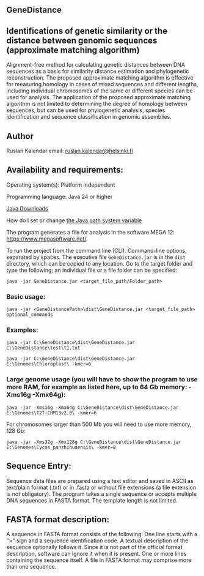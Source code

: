## GeneDistance
## Identifications of genetic similarity or the distance between genomic sequences (approximate matching algorithm)

Alignment-free method for calculating genetic distances between DNA sequences as a basis for similarity distance estimation and phylogenetic reconstruction. The proposed approximate matching algorithm is effective for measuring homology in cases of mixed sequences and different lengths, including individual chromosomes of the same or different species can be used for analysis. The application of the proposed approximate matching algorithm is not limited to determining the degree of homology between sequences, but can be used for phylogenetic analysis, species identification and sequence classification in genomic assemblies.

## Author
Ruslan Kalendar 
email: ruslan.kalendar@helsinki.fi

## Availability and requirements:

Operating system(s): Platform independent

Programming language: Java 24 or higher

[Java Downloads](https://www.oracle.com/java/technologies/downloads/)

How do I set or change [the Java path system variable](https://www.java.com/en/download/help/path.html)

The program generates a file for analysis in the software MEGA 12: https://www.megasoftware.net/

To run the project from the command line (CLI). Command-line options, separated by spaces. 
The executive file ```GeneDistance.jar``` is in the ```dist``` directory, which can be copied to any location. 
Go to the target folder and type the following; an individual file or a file folder can be specified:

```java -jar GeneDistance.jar <target_file_path/Folder_path>```


### Basic usage:

```java -jar <GeneDistancePath>\dist\GeneDistance.jar <target_file_path> optional_commands```


### Examples:
```
java -jar C:\GeneDistance\dist\GeneDistance.jar C:\GeneDistance\test\t1.txt

java -jar C:\GeneDistance\dist\GeneDistance.jar E:\Genomes\Chloroplast\ -kmer=6

```

### Large genome usage (you will have to show the program to use more RAM, for example as listed here, up to 64 Gb memory: -Xms16g -Xmx64g):
```
java -jar -Xms16g -Xmx64g C:\GeneDistance\dist\GeneDistance.jar E:\Genomes\T2T-CHM13v2.0\ -kmer=6
```
For chromosomes larger than 500 Mb you will need to use more memory, 128 Gb:
```
java -jar -Xms32g -Xmx128g C:\GeneDistance\dist\GeneDistance.jar E:\Genomes\Cycas_panzhihuaensis\ -kmer=8
```


## Sequence Entry:
Sequence data files are prepared using a text editor and saved in ASCII as text/plain format (.txt) or in .fasta or without file extensions (a file extension is not obligatory). The program takes a single sequence or accepts multiple DNA sequences in FASTA format. The template length is not limited.

## FASTA format description:
A sequence in FASTA format consists of the following:
One line starts with a ">" sign and a sequence identification code. A textual description of the sequence optionally follows it. Since it is not part of the official format description, software can ignore it when it is present.
One or more lines containing the sequence itself. A file in FASTA format may comprise more than one sequence.





